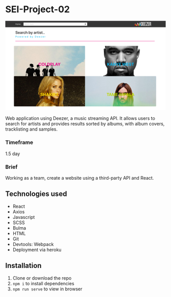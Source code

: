 # SEI-Project-02

![Homepage](/readme-images/homepage.png)


Web application using Deezer, a music streaming API. It allows users to search for artists and provides results sorted by albums, with album covers, tracklisting and samples.

### Timeframe
1.5 day

### Brief

Working as a team, create a website using a third-party API and React.


## Technologies used

* React
* Axios
* Javascript
* SCSS
* Bulma
* HTML
* Git
* Devtools: Webpack
* Deployment via heroku

## Installation

1. Clone or download the repo
1. ``npm i`` to install dependencies
1. ``npm run serve`` to view in browser

<!-- ## Overview




### Introduction


## Process


### Challenges


### Wins


## Future features -->
